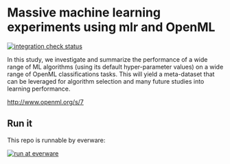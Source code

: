 # Massive machine learning experiments using mlr and OpenML

[![integration check status](https://img.shields.io/circleci/project/openml/study_example.svg)](https://circleci.com/gh/openml/study_example/)

In this study, we investigate and summarize the performance of a wide range of ML algorithms (using its default hyper-parameter values) on a wide range of OpenML classifications tasks. This will yield a meta-dataset that can be leveraged for algorithm selection and many future studies into learning performance.

http://www.openml.org/s/7

## Run it

This repo is runnable by everware:

[![run at everware](https://img.shields.io/badge/run%20me-@everware-blue.svg)](https://everware.rep.school.yandex.net/hub/oauth_login?repourl=https://github.com/openml/study_example)
